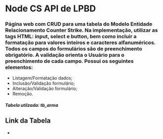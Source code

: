 # Node CS API de LPBD

### Página web com CRUD para uma tabela do Modelo Entidade Relacionamento Counter Strike. Na implementação, utilizar as tags HTML: input, select e button, bem como incluir a formatação para valores inteiros e caracteres alfanuméricos. Todos os campos do formulários são de preenchimento obrigatório. A validação orienta o Usuário para o preenchimento de cada campo. Possui os seguintes elementos:

* Listagem/Formatação dados;
* Inclusão/Validação formulário;
* Alteração/Validação formulário;
* Remoção.

##### Tabela utilzada: tb_arma

## Link da Tabela
* 
